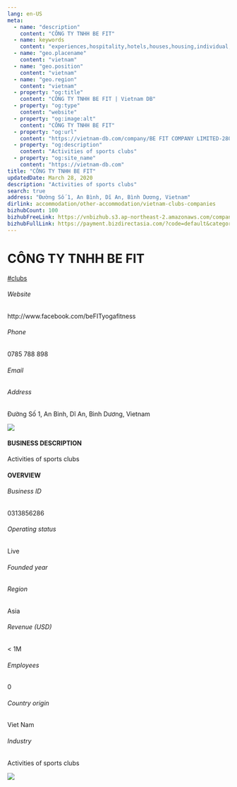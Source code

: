 ```yaml
---
lang: en-US
meta:
  - name: "description"
    content: "CÔNG TY TNHH BE FIT"
  - name: keywords
    content: "experiences,hospitality,hotels,houses,housing,individual,laptops,membership,residential,resort,resorts,speakers,spirits,virtual,wireless,wireless,wireless,vietnam-clubs-companies"
  - name: "geo.placename"
    content: "vietnam"
  - name: "geo.position"
    content: "vietnam"
  - name: "geo.region"
    content: "vietnam"
  - property: "og:title"
    content: "CÔNG TY TNHH BE FIT | Vietnam DB"
  - property: "og:type"
    content: "website"
  - property: "og:image:alt"
    content: "CÔNG TY TNHH BE FIT"
  - property: "og:url"
    content: "https://vietnam-db.com/company/BE FIT COMPANY LIMITED-2805938"
  - property: "og:description"
    content: "Activities of sports clubs"
  - property: "og:site_name"
    content: "https://vietnam-db.com"
title: "CÔNG TY TNHH BE FIT"
updatedDate: March 28, 2020
description: "Activities of sports clubs"
search: true
address: "Đường Số 1, An Bình, Dĩ An, Bình Dương, Vietnam"
dirlink: accommodation/other-accommodation/vietnam-clubs-companies
bizhubCount: 100
bizhubFreeLink: https://vnbizhub.s3.ap-northeast-2.amazonaws.com/companies/vietnam-clubs-companies_preview.xlsx
bizhubFullLink: https://payment.bizdirectasia.com/?code=default&category=bizhub&item=vietnam-clubs-companies&redirect=https://vietnam-db.com
---
```



<div class="bd-item">
    <div class="item-content">
        <div class="detail-title-wrap">
            <h1 class="detail-title">
                CÔNG TY TNHH BE FIT
            </h1>
        </div>
		<div class="detail-tagslist"><a href="/accommodation/other-accommodation/tags/clubs" class="detail-tagitem">#clubs</a></div>
        <h6 class="bd-label">Website</h6>
        <p>http://www.facebook.com/beFITyogafitness</p>
		<h6 class="bd-label">Phone</h6>
        <p>0785 788 898</p>
        <h6 class="bd-label">Email</h6>
        <p><a class="textColorPrimary" href="#"></a></p>
        <h6 class="bd-label">Address</h6>
        <p>Đường Số 1, An Bình, Dĩ An, Bình Dương, Vietnam</p>
    </div>
</div>

<div class="banner-wrap text-center"><a href="" class="banner-link"><img src="/assets/vndb.com/BannerAds2.jpg" class="banner-img"></a></div>

<div class="bd-item">
    <div class="item-content">
        <h4 class="textColorPrimary item-title">BUSINESS DESCRIPTION</h4>
        <p>Activities of sports clubs</p>
    </div>
</div>

<div class="bd-item">
    <div class="item-content">
        <h4 class="textColorPrimary item-title">OVERVIEW</h4>
        <div class="item-info">
            <h6 class="bd-label">Business ID</h6>
            <p>0313856286</p>
        </div>
        <div class="item-info">
            <h6 class="bd-label">Operating status</h6>
            <p>Live<small class="bd-status_dot live"></small></p>
        </div>
        <div class="item-info">
            <h6 class="bd-label">Founded year</h6>
            <p></p>
        </div>
        <div class="item-info">
            <h6 class="bd-label">Region</h6>
            <p>Asia</p>
        </div>
        <div class="item-info">
            <h6 class="bd-label">Revenue (USD)</h6>
            <p>&lt; 1M</p>
        </div>
        <div class="item-info">
            <h6 class="bd-label">Employees</h6>
            <p>0</p>
        </div>
        <div class="item-info">
            <h6 class="bd-label">Country origin</h6>
            <p>Viet Nam</p>
        </div>
        <div class="item-info">
            <h6 class="bd-label">Industry</h6>
            <p>Activities of sports clubs</p>
        </div>
    </div>
</div>

<div class="banner-wrap text-center"><a href="" class="banner-link"><img src="/assets/vndb.com/BannerAd_04_728x90.jpg" class="banner-img"></a></div>

<CustomPopup popupTitle="ENTER EMAIL TO DOWNLOAD" popupSubTitle="The companies data will be sent to your inbox. Please enter your email." :free="this.$frontmatter.bizhubFreeLink" :paid="this.$frontmatter.bizhubFullLink" :count="this.$frontmatter.bizhubCount"/>

